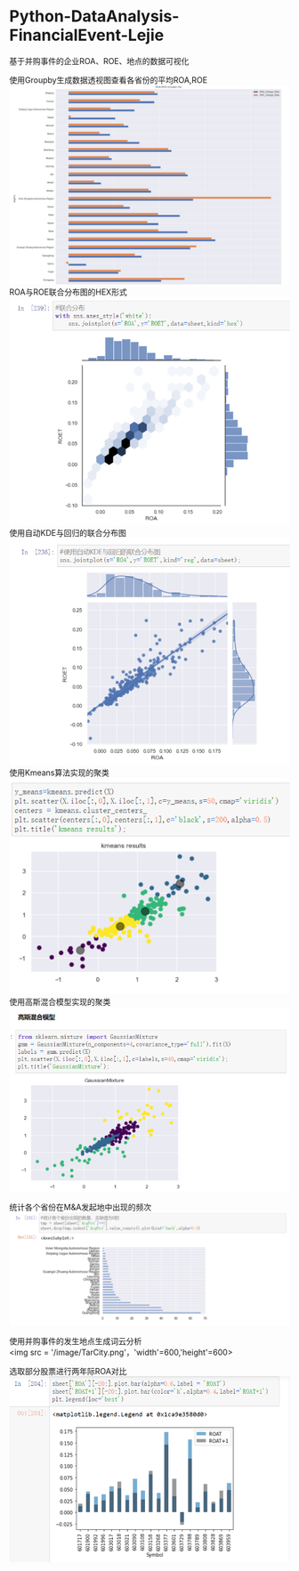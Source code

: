 # Python-DataAnalysis-FinancialEvent-Lejie
基于并购事件的企业ROA、ROE、地点的数据可视化  
  
使用Groupby生成数据透视图查看各省份的平均ROA,ROE<br>
<img src = '/image/GroupbyPro.jpg' >
<br>
ROA与ROE联合分布图的HEX形式<br>
<img src = '/image/JointPlotHex.jpg'>
<br>
使用自动KDE与回归的联合分布图<br>
<img src = '/image/KDEREG.jpg' >
<br>
使用Kmeans算法实现的聚类<br>
<img src = '/image/KMeans.png' > 
<br>
使用高斯混合模型实现的聚类<br>
<img src = '/image/GMM.png' ><br>

统计各个省份在M&A发起地中出现的频次<br>
<img src = '/image/ProCount.jpg' ><br>

使用并购事件的发生地点生成词云分析<br>
<img src = '/image/TarCity.png'，'width'=600,'height'=600><br>
  
选取部分股票进行两年际ROA对比<br>
<img src = '/image/ROAtable.png'>

